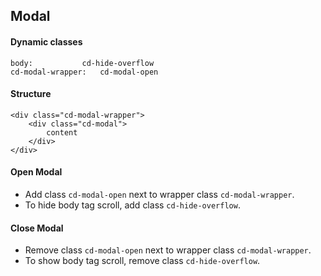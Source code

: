 ## Modal

#### Dynamic classes
```
body: 			cd-hide-overflow
cd-modal-wrapper: 	cd-modal-open
```

#### Structure
```
<div class="cd-modal-wrapper">
	<div class="cd-modal">
		content
	</div>
</div>
```

#### Open Modal
- Add class `cd-modal-open` next to wrapper class `cd-modal-wrapper`.
- To hide body tag scroll, add class `cd-hide-overflow`.

#### Close Modal
- Remove class `cd-modal-open` next to wrapper class `cd-modal-wrapper`.
- To show body tag scroll, remove class `cd-hide-overflow`.